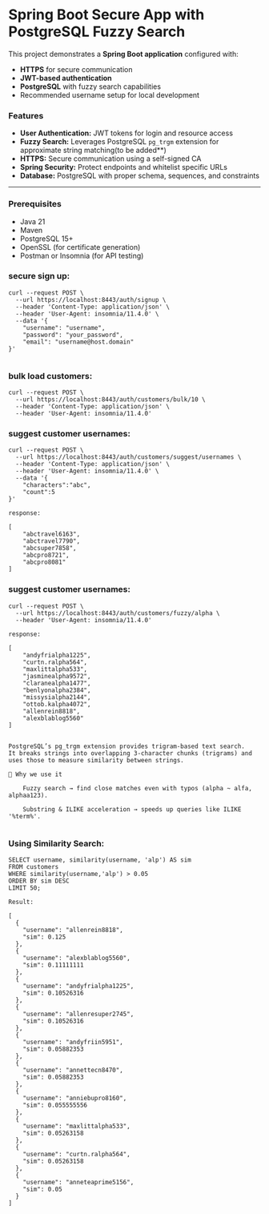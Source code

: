 # Spring Boot Secure App with PostgreSQL Fuzzy Search

This project demonstrates a **Spring Boot application** configured with:

- **HTTPS** for secure communication
- **JWT-based authentication**
- **PostgreSQL** with fuzzy search capabilities
- Recommended username setup for local development

### Features

- **User Authentication:** JWT tokens for login and resource access
- **Fuzzy Search:** Leverages PostgreSQL `pg_trgm` extension for approximate string matching(to be added**)
- **HTTPS:** Secure communication using a self-signed CA
- **Spring Security:** Protect endpoints and whitelist specific URLs
- **Database:** PostgreSQL with proper schema, sequences, and constraints

---

### Prerequisites

- Java 21
- Maven
- PostgreSQL 15+
- OpenSSL (for certificate generation)
- Postman or Insomnia (for API testing)

### secure sign up:

```
curl --request POST \
  --url https://localhost:8443/auth/signup \
  --header 'Content-Type: application/json' \
  --header 'User-Agent: insomnia/11.4.0' \
  --data '{
	"username": "username",
	"password": "your_password",
	"email": "username@host.domain"
}'


```

### bulk load customers:

````
curl --request POST \
  --url https://localhost:8443/auth/customers/bulk/10 \
  --header 'Content-Type: application/json' \
  --header 'User-Agent: insomnia/11.4.0'
````

### suggest customer usernames:

````
curl --request POST \
  --url https://localhost:8443/auth/customers/suggest/usernames \
  --header 'Content-Type: application/json' \
  --header 'User-Agent: insomnia/11.4.0' \
  --data '{
	"characters":"abc",
	"count":5
}'

response: 

[
	"abctravel6163",
	"abctravel7790",
	"abcsuper7858",
	"abcpro8721",
	"abcpro8081"
]

````

### suggest customer usernames:

````
curl --request POST \
  --url https://localhost:8443/auth/customers/fuzzy/alpha \
  --header 'User-Agent: insomnia/11.4.0'

response: 

[
	"andyfrialpha1225",
	"curtn.ralpha564",
	"maxlittalpha533",
	"jasminealpha9572",
	"claranealpha1477",
	"benlyonalpha2384",
	"missysialpha2144",
	"ottob.kalpha4072",
	"allenrein8818",
	"alexblablog5560"
]

````

```

PostgreSQL’s pg_trgm extension provides trigram-based text search.
It breaks strings into overlapping 3-character chunks (trigrams) and uses those to measure similarity between strings.

🧿 Why we use it

    Fuzzy search → find close matches even with typos (alpha ~ alfa, alphaa123).

    Substring & ILIKE acceleration → speeds up queries like ILIKE '%term%'.
    
```

### Using Similarity Search:

```
SELECT username, similarity(username, 'alp') AS sim
FROM customers
WHERE similarity(username,'alp') > 0.05
ORDER BY sim DESC
LIMIT 50;

Result:

[
  {
    "username": "allenrein8818",
    "sim": 0.125
  },
  {
    "username": "alexblablog5560",
    "sim": 0.11111111
  },
  {
    "username": "andyfrialpha1225",
    "sim": 0.10526316
  },
  {
    "username": "allenresuper2745",
    "sim": 0.10526316
  },
  {
    "username": "andyfriin5951",
    "sim": 0.05882353
  },
  {
    "username": "annettecn8470",
    "sim": 0.05882353
  },
  {
    "username": "anniebupro8160",
    "sim": 0.055555556
  },
  {
    "username": "maxlittalpha533",
    "sim": 0.05263158
  },
  {
    "username": "curtn.ralpha564",
    "sim": 0.05263158
  },
  {
    "username": "anneteaprime5156",
    "sim": 0.05
  }
]
```
